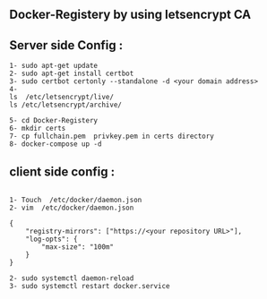 ## Docker-Registery by using letsencrypt CA



## Server side Config :
```
1- sudo apt-get update
2- sudo apt-get install certbot
3- sudo certbot certonly --standalone -d <your domain address>
4- 
ls  /etc/letsencrypt/live/
ls /etc/letsencrypt/archive/

5- cd Docker-Registery
6- mkdir certs
7- cp fullchain.pem  privkey.pem in certs directory
8- docker-compose up -d

```


## client side config :
```

1- Touch  /etc/docker/daemon.json
2- vim  /etc/docker/daemon.json

{
    "registry-mirrors": ["https://<your repository URL>"],
    "log-opts": {
        "max-size": "100m"
    }
}

2- sudo systemctl daemon-reload
3- sudo systemctl restart docker.service

```

